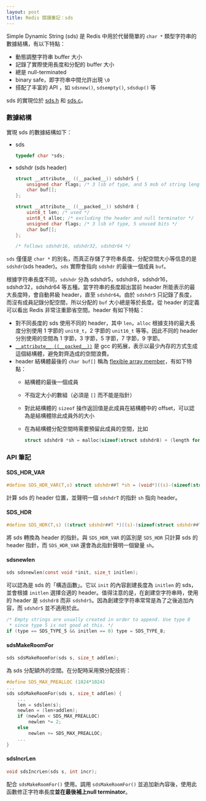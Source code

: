 ```yaml
---
layout: post
title: Redis 閱讀筆記：sds
---
```


Simple Dynamic String (sds) 是 Redis 中用於代替簡單的 `char *` 類型字符串的數據結構，有以下特點：

- 動態調整字符串 buffer 大小
- 記錄了實際使用長度和分配的 buffer 大小
- 總是 null-terminated
- binary safe，即字符串中間允許出現 `\0`
- 搭配了丰富的 API ，如 `sdsnew()`, `sdsempty()`, `sdsdup()` 等

sds 的實現位於 [sds.h][] 和 [sds.c][]。

[sds.h]: https://github.com/antirez/redis/blob/unstable/src/sds.h
[sds.c]: https://github.com/antirez/redis/blob/unstable/src/sds.c

### 數據結構

實現 sds 的數據結構如下：

- sds

  ```c
  typedef char *sds;
  ```

- sdshdr (sds header)

  ```c
  struct __attribute__ ((__packed__)) sdshdr5 {
      unsigned char flags; /* 3 lsb of type, and 5 msb of string length */
      char buf[];
  };

  struct __attribute__ ((__packed__)) sdshdr8 {
      uint8_t len; /* used */
      uint8_t alloc; /* excluding the header and null terminator */
      unsigned char flags; /* 3 lsb of type, 5 unused bits */
      char buf[];
  };

  /* follows sdshdr16, sdshdr32, sdshdr64 */
  ```

`sds` 僅僅是 `char *` 的別名，而真正存儲了字符串長度、分配空間大小等信息的是 `sdshdr`(sds header)。`sds` 實際會指向 `sdshdr` 的最後一個成員 `buf`。

根據字符串長度不同，`sdshdr` 分為 sdshdr5，sdshdr8，sdshdr16，sdshdr32，sdshdr64 等五種。當字符串的長度超出當前 header 所能表示的最大長度時，會自動昇級 header，直至 `sdshdr64`。由於 `sdshdr5` 只記錄了長度，而沒有成員記錄分配空間，所以分配的 `buf` 大小總是等於長度。從 header 的定義可以看出 Redis 非常注重節省空間。header 有如下特點：

- 對不同長度的 sds 使用不同的 header，其中 `len`，`alloc` 根據支持的最大長度分別使用 1 字節的 `unit8_t`，2 字節的 `unit16_t` 等等。因此不同的 header 分別使用的空間為 1 字節，3 字節，5 字節，7 字節，9 字節。
- [`__attribute__ ((__packed__))`][packed] 是 gcc 的拓展，表示以最少內存的方式生成這個結構體，避免對齊造成的空間浪費。
- header 結構體最後的 `char buf[]` 稱為 [flexible array member][fam]，有如下特點：
  - 結構體的最後一個成員
  - 不指定大小的數組（必須是 `[]` 而不能是指針）
  - 對此結構體的 `sizeof` 操作返回值是此成員在結構體中的 offset，可以認為是結構體除此成員外的大小
  - 在為結構體分配空間時需要預留此成員的空間，比如

    ```c
    struct sdshdr8 *sh = malloc(sizeof(struct sdshdr8) + (length for buf));
    ```

[packed]: https://gcc.gnu.org/onlinedocs/gcc-5.3.0/gcc/Type-Attributes.html
[fam]: https://en.wikipedia.org/wiki/Flexible_array_member

### API 筆記

#### SDS_HDR_VAR

```c
#define SDS_HDR_VAR(T,s) struct sdshdr##T *sh = (void*)((s)-(sizeof(struct sdshdr##T)));
```

計算 sds 的 header 位置，並聲明一個 `sdshdrT` 的指針 `sh` 指向 header。

#### SDS_HDR

```c
#define SDS_HDR(T,s) ((struct sdshdr##T *)((s)-(sizeof(struct sdshdr##T))))
```

將 sds 轉換為 header 的指針。與 `SDS_HDR_VAR` 的區別是 `SDS_HDR` 只計算 sds 的 header 指針，而 `SDS_HDR_VAR` 還會為此指針聲明一個變量 `sh`。

#### sdsnewlen

```c
sds sdsnewlen(const void *init, size_t initlen);
```

可以認為是 sds 的「構造函數」。它以 `init` 的內容創建長度為 `initlen` 的 sds，並會根據 `initlen` 選擇合適的 header。值得注意的是，在創建空字符串時，使用的 header 是 `sdshdr8` 而非 `sdshdr5`。因為創建空字符串常常是為了之後追加內容，而 `sdshdr5` 並不適用於此。

```c
/* Empty strings are usually created in order to append. Use type 8
 * since type 5 is not good at this. */
if (type == SDS_TYPE_5 && initlen == 0) type = SDS_TYPE_8;
```

#### sdsMakeRoomFor

```c
sds sdsMakeRoomFor(sds s, size_t addlen);
```

為 sds 分配額外的空間。在分配時采用預分配技術：

```c
#define SDS_MAX_PREALLOC (1024*1024)
...
sds sdsMakeRoomFor(sds s, size_t addlen) {
    ...
    len = sdslen(s);
    newlen = (len+addlen);
    if (newlen < SDS_MAX_PREALLOC)
        newlen *= 2;
    else
        newlen += SDS_MAX_PREALLOC;
    ...
}
```

#### sdsIncrLen

```c
void sdsIncrLen(sds s, int incr);
```

配合 `sdsMakeRoomFor()` 使用。調用 `sdsMakeRoomFor()` 並追加新內容後，使用此函數修正字符串長度**並在最後補上null terminator**。
